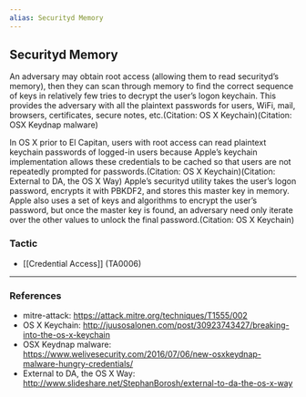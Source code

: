 ```yaml
---
alias: Securityd Memory
---
```


## Securityd Memory

An adversary may obtain root access (allowing them to read securityd’s memory), then they can scan through memory to find the correct sequence of keys in relatively few tries to decrypt the user’s logon keychain. This provides the adversary with all the plaintext passwords for users, WiFi, mail, browsers, certificates, secure notes, etc.(Citation: OS X Keychain)(Citation: OSX Keydnap malware)

In OS X prior to El Capitan, users with root access can read plaintext keychain passwords of logged-in users because Apple’s keychain implementation allows these credentials to be cached so that users are not repeatedly prompted for passwords.(Citation: OS X Keychain)(Citation: External to DA, the OS X Way) Apple’s securityd utility takes the user’s logon password, encrypts it with PBKDF2, and stores this master key in memory. Apple also uses a set of keys and algorithms to encrypt the user’s password, but once the master key is found, an adversary need only iterate over the other values to unlock the final password.(Citation: OS X Keychain)


### Tactic

- [[Credential Access]] (TA0006)


---
### References

- mitre-attack: https://attack.mitre.org/techniques/T1555/002
- OS X Keychain: http://juusosalonen.com/post/30923743427/breaking-into-the-os-x-keychain
- OSX Keydnap malware: https://www.welivesecurity.com/2016/07/06/new-osxkeydnap-malware-hungry-credentials/
- External to DA, the OS X Way: http://www.slideshare.net/StephanBorosh/external-to-da-the-os-x-way
